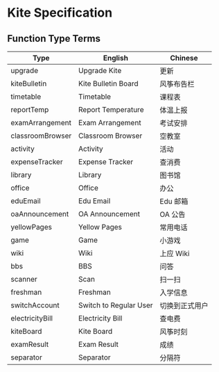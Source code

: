 # Kite Specification

## Function Type Terms

| Type             | English                | Chinese |
|------------------|------------------------|---------|
| upgrade          | Upgrade Kite           | 更新      |
| kiteBulletin     | Kite Bulletin Board    | 风筝布告栏   |
| timetable        | Timetable              | 课程表     |
| reportTemp       | Report Temperature     | 体温上报    |
| examArrangement  | Exam Arrangement       | 考试安排    |
| classroomBrowser | Classroom Browser      | 空教室     |
| activity         | Activity               | 活动      |
| expenseTracker   | Expense Tracker        | 查消费     |
| library          | Library                | 图书馆     |
| office           | Office                 | 办公      |
| eduEmail         | Edu Email              | Edu 邮箱  |
| oaAnnouncement   | OA Announcement        | OA 公告   |
| yellowPages      | Yellow Pages           | 常用电话    |
| game             | Game                   | 小游戏     |
| wiki             | Wiki                   | 上应 Wiki |
| bbs              | BBS                    | 问答      |
| scanner          | Scan                   | 扫一扫     |
| freshman         | Freshman               | 入学信息    |
| switchAccount    | Switch to Regular User | 切换到正式用户 |
| electricityBill  | Electricity Bill       | 查电费     |
| kiteBoard        | Kite Board             | 风筝时刻    |
| examResult       | Exam Result            | 成绩      |
| separator        | Separator              | 分隔符     |
